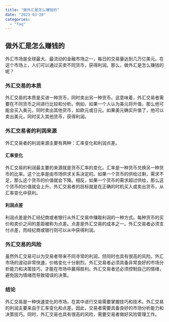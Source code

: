 ```yaml
---
title: "做外汇是怎么赚钱的"
date: "2023-03-28"
categories: 
  - "faq"
---
```


## 做外汇是怎么赚钱的

外汇市场是全球最大、最流动的金融市场之一，每日的交易量达到几万亿美元。在这个市场上，人们可以通过买卖不同货币，获得利润。那么，做外汇是怎么赚钱的呢？

### 外汇交易的本质

外汇交易的本质是买进一种货币，同时卖出另一种货币。这意味着，外汇交易者需要在不同货币之间进行比较和分析。例如，如果一个人认为美元将升值，那么他可能会买入美元，同时卖出其他货币，如欧元或日元。如果美元确实升值了，他可以卖出美元，同时买入其他货币，获得利润。

### 外汇交易者的利润来源

外汇交易者的利润来源主要有两种：汇率变化和利润点差。

#### 汇率变化

外汇交易的利润最主要的来源就是货币汇率的变化。汇率是一种货币兑换另一种货币的比率。这个比率是由市场供求关系决定的。如果一个货币的供给过剩，需求不足，那么这个货币的价值就会下降。相反，如果一个货币的需求超过供给，那么这个货币的价值就会上升。外汇交易者的目标就是在正确的时机买入或卖出货币，从汇率变化中获利。

#### 利润点差

利润点差是外汇经纪商或者银行从外汇交易中赚取利润的一种方式。每种货币的买价和卖价之间的差距被称为点差。点差是外汇交易的成本之一。外汇交易者必须支付点差，而经纪商或银行则可以从中获得利润。

### 外汇交易的风险

虽然外汇交易可以为交易者带来不同寻常的利润，但同时也具有很高的风险。外汇市场的波动非常快速，价格变化十分剧烈。外汇交易者必须具备非常良好的市场分析能力和决策技巧，才能在市场中赢得胜利。外汇交易者还必须控制自己的情绪，避免因为情绪而导致错误的决策。

### 结论

外汇交易是一种快速变化的市场，在其中进行交易需要掌握技巧和技术。外汇交易的利润主要来自于汇率变化和点差。因此，交易者需要具备良好的市场分析能力和决策技巧。同时，外汇交易也具有很高的风险，需要交易者做好风险管理工作。
